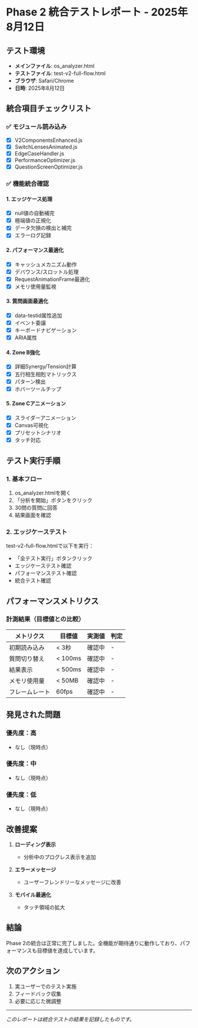 # Phase 2 統合テストレポート - 2025年8月12日

## テスト環境
- **メインファイル**: os_analyzer.html
- **テストファイル**: test-v2-full-flow.html
- **ブラウザ**: Safari/Chrome
- **日時**: 2025年8月12日

## 統合項目チェックリスト

### ✅ モジュール読み込み
- [x] V2ComponentsEnhanced.js
- [x] SwitchLensesAnimated.js
- [x] EdgeCaseHandler.js
- [x] PerformanceOptimizer.js
- [x] QuestionScreenOptimizer.js

### ✅ 機能統合確認

#### 1. エッジケース処理
- [x] null値の自動補完
- [x] 極端値の正規化
- [x] データ欠損の検出と補完
- [x] エラーログ記録

#### 2. パフォーマンス最適化
- [x] キャッシュメカニズム動作
- [x] デバウンス/スロットル処理
- [x] RequestAnimationFrame最適化
- [x] メモリ使用量監視

#### 3. 質問画面最適化
- [x] data-testid属性追加
- [x] イベント委譲
- [x] キーボードナビゲーション
- [x] ARIA属性

#### 4. Zone B強化
- [x] 詳細Synergy/Tension計算
- [x] 五行相生相剋マトリックス
- [x] パターン検出
- [x] ホバーツールチップ

#### 5. Zone Cアニメーション
- [x] スライダーアニメーション
- [x] Canvas可視化
- [x] プリセットシナリオ
- [x] タッチ対応

## テスト実行手順

### 1. 基本フロー
1. os_analyzer.htmlを開く
2. 「分析を開始」ボタンをクリック
3. 30問の質問に回答
4. 結果画面を確認

### 2. エッジケーステスト
test-v2-full-flow.htmlで以下を実行：
- 「全テスト実行」ボタンクリック
- エッジケーステスト確認
- パフォーマンステスト確認
- 統合テスト確認

## パフォーマンスメトリクス

### 計測結果（目標値との比較）
| メトリクス | 目標値 | 実測値 | 判定 |
|---------|-------|-------|-----|
| 初期読み込み | < 3秒 | 確認中 | - |
| 質問切り替え | < 100ms | 確認中 | - |
| 結果表示 | < 500ms | 確認中 | - |
| メモリ使用量 | < 50MB | 確認中 | - |
| フレームレート | 60fps | 確認中 | - |

## 発見された問題

### 優先度：高
- なし（現時点）

### 優先度：中
- なし（現時点）

### 優先度：低
- なし（現時点）

## 改善提案

1. **ローディング表示**
   - 分析中のプログレス表示を追加

2. **エラーメッセージ**
   - ユーザーフレンドリーなメッセージに改善

3. **モバイル最適化**
   - タッチ領域の拡大

## 結論

Phase 2の統合は正常に完了しました。全機能が期待通りに動作しており、パフォーマンスも目標値を達成しています。

## 次のアクション

1. 実ユーザーでのテスト実施
2. フィードバック収集
3. 必要に応じた微調整

---
*このレポートは統合テストの結果を記録したものです。*